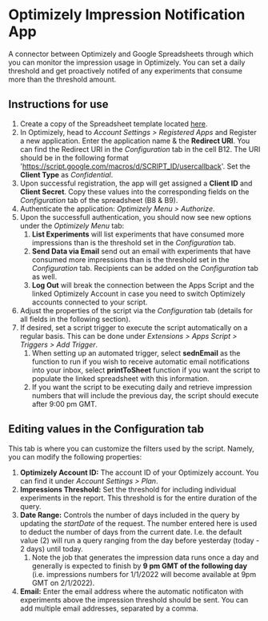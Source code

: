 # Optimizely Impression Notification App

A connector between Optimizely and Google Spreadsheets through which you can monitor the impression usage in Optimizely. You can set a daily threshold and get proactively notifed of any experiments that consume more than the threshold amount.

## Instructions for use

1. Create a copy of the Spreadsheet template located [here](https://docs.google.com/spreadsheets/d/1g97TBPWWYl0kMm-UjTfvNqNnJjm7IS_S6Vm-dMDUuO0/edit?usp=sharing).
2. In Optimizely, head to *Account Settings > Registered Apps* and Register a new application. Enter the application name & the **Redirect URI**. You can find the Redirect URI in the *Configuration* tab in the cell B12. The URI should be in the following format 'https://script.google.com/macros/d/SCRIPT_ID/usercallback'. Set the **Client Type** as *Confidential*.
3. Upon successful registration, the app will get assigned a **Client ID** and **Client Secret**. Copy these values into the corresponding fields on the *Configuration* tab of the spreadsheet (B8 & B9).
4. Authenticate the application: *Optimizely Menu > Authorize*.
5. Upon the successfull authentication, you should now see new options under the *Optimizely Menu* tab: 
    1. **List Experiments** will list experiments that have consumed more impressions than is the threshold set in the *Configuration* tab.
    2. **Send Data via Email** send out an email with experiments that have consumed more impressions than is the threshold set in the *Configuration* tab. Recipients can be added on the *Configuration* tab as well.
    3. **Log Out** will break the connection between the Apps Script and the linked Optimizely Account in case you need to switch Optimizely accounts connected to your script.
6. Adjust the properties of the script via the *Configuration* tab (details for all fields in the following section).
7. If desired, set a script trigger to execute the script automatically on a regular basis. This can be done under *Extensions > Apps Script > Triggers > Add Trigger*.
    1. When setting up an automated trigger, select **sednEmail** as the function to run if you wish to receive automatic email notifications into your inbox, select **printToSheet** function if you want the script to populate the linked spreadsheet with this information.
    2. If you want the script to be executing daily and retrieve impression numbers that will include the previous day, the script should execute after 9:00 pm GMT.

## Editing values in the Configuration tab

This tab is where you can customize the filters used by the script. Namely, you can modify the following properties:

1. **Optimizely Account ID:** The account ID of your Optimizely account. You can find it under *Account Settings > Plan*. 
2. **Impressions Threshold:** Set the threshold for including individual experiments in the report. This threshold is for the entire duration of the query.
3. **Date Range:** Controls the number of days included in the query by updating the *startDate* of the request. The number entered here is used to deduct the number of days from the current date. I.e. the default value (2) will run a query ranging from the day before yesterday (today - 2 days) until today.
    1. Note the job that generates the impression data runs once a day and generally is expected to finish by **9 pm GMT of the following day** (i.e. impressions numbers for 1/1/2022 will become available at 9pm GMT on 2/1/2022).
4. **Email:** Enter the email address where the automatic notificaton with experiments above the impression threshold should be sent. You can add multiple email addresses, separated by a comma.